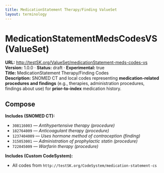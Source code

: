 ```yaml
---
title: MedicationStatement Therapy/Finding ValueSet
layout: terminology
---
```


# MedicationStatementMedsCodesVS (ValueSet)

**URL:** http://testSK.org/ValueSet/medicationStatement-meds-codes-vs  
**Version:** 1.0.0 · **Status:** draft · **Experimental:** true  
**Title:** MedicationStatement Therapy/Finding Codes  
**Description:** SNOMED CT and local codes representing **medication-related procedures and findings** (e.g., therapies, administration procedures, findings about use) for **prior-to-index** medication history.

## Compose
**Includes (SNOMED CT):**
- `308116003` — *Antihypertensive therapy (procedure)*  
- `182764009` — *Anticoagulant therapy (procedure)*  
- `1237404009` — *Uses hormone method of contraception (finding)*  
- `315053001` — *Administration of prophylactic statin (procedure)*  
- `722045009` — *Warfarin therapy (procedure)*

**Includes (Custom CodeSystem):**
- All codes from `http://testSK.org/CodeSystem/medication-statement-cs`
